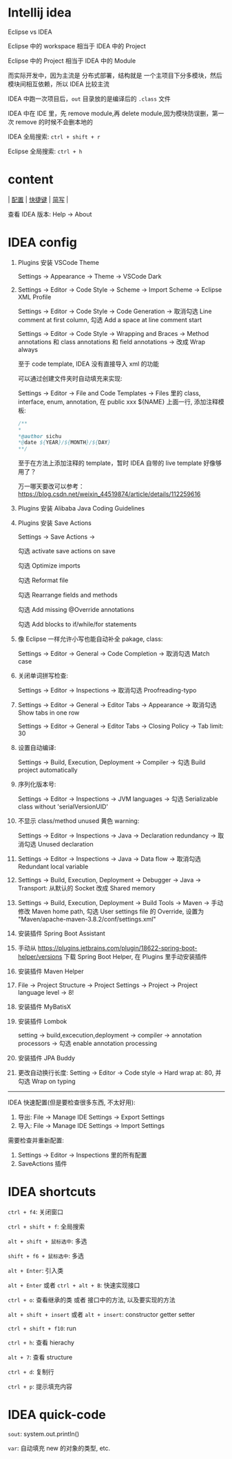 # Intellij idea

Eclipse vs IDEA

Eclipse 中的 workspace 相当于 IDEA 中的 Project

Eclipse 中的 Project 相当于 IDEA 中的 Module

而实际开发中，因为主流是 分布式部署，结构就是 一个主项目下分多模块，然后模块间相互依赖，所以 IDEA 比较主流

IDEA 中跑一次项目后，`out` 目录放的是编译后的 `.class` 文件

IDEA 中在 IDE 里，先 remove module,再 delete module,因为模块防误删，第一次 remove 的时候不会删本地的

IDEA 全局搜索: `ctrl + shift + r`

Eclipse 全局搜索: `ctrl + h`

# content

| [配置](#idea-config) | [快捷键](#idea-shortcuts) | [简写](#idea-quick-code) |

查看 IDEA 版本: Help -> About

# IDEA config

1. Plugins 安装 VSCode Theme

    Settings -> Appearance -> Theme -> VSCode Dark

2. Settings -> Editor -> Code Style -> Scheme -> Import Scheme -> Eclipse XML Profile

    Settings -> Editor -> Code Style -> Code Generation -> 取消勾选 Line comment at first column, 勾选 Add a space at line comment start

    Settings -> Editor -> Code Style -> Wrapping and Braces -> Method annotations 和 class annotations 和 field annotations -> 改成 Wrap always

    至于 code template, IDEA 没有直接导入 xml 的功能

    可以通过创建文件夹时自动填充来实现:

    Settings -> Editor -> File and Code Templates -> Files 里的 class, interface, enum, annotation, 在 public xxx ${NAME} 上面一行, 添加注释模板:

    ```java
    /**
    *
    *@author sichu
    *@date ${YEAR}/${MONTH}/${DAY}
    **/
    ```

    至于在方法上添加注释的 template，暂时 IDEA 自带的 live template 好像够用了？

    万一哪天要改可以参考： https://blog.csdn.net/weixin_44519874/article/details/112259616

3. Plugins 安装 Alibaba Java Coding Guidelines

4. Plugins 安装 Save Actions

    Settings -> Save Actions ->

    勾选 activate save actions on save

    勾选 Optimize imports

    勾选 Reformat file

    勾选 Rearrange fields and methods

    勾选 Add missing @Override annotations

    勾选 Add blocks to if/while/for statements

5. 像 Eclipse 一样允许小写也能自动补全 pakage, class:

    Settings -> Editor -> General -> Code Completion -> 取消勾选 Match case

6. 关闭单词拼写检查:

    Settings -> Editor -> Inspections -> 取消勾选 Proofreading-typo

7. Settings -> Editor -> General -> Editor Tabs -> Appearance -> 取消勾选 Show tabs in one row

    Settings -> Editor -> General -> Editor Tabs -> Closing Policy -> Tab limit: 30

8. 设置自动编译:

    Settings -> Build, Execution, Deployment -> Compiler -> 勾选 Build project automatically

9. 序列化版本号:

    Settings -> Editor -> Inspections -> JVM languages -> 勾选 Serializable class without 'serialVersionUID'

10. 不显示 class/method unused 黄色 warning:

    Settings -> Editor -> Inspections -> Java -> Declaration redundancy -> 取消勾选 Unused declaration

11. Settings -> Editor -> Inspections -> Java -> Data flow -> 取消勾选 Redundant local variable

12. Settings -> Build, Execution, Deployment -> Debugger -> Java -> Transport: 从默认的 Socket 改成 Shared memory

13. Settings -> Build, Execution, Deployment -> Build Tools -> Maven -> 手动修改 Maven home path, 勾选 User settings file 的 Override, 设置为 "Maven/apache-maven-3.8.2/conf/settings.xml"

14. 安装插件 Spring Boot Assistant

15. 手动从 https://plugins.jetbrains.com/plugin/18622-spring-boot-helper/versions 下载 Spring Boot Helper, 在 Plugins 里手动安装插件

16. 安装插件 Maven Helper

17. File -> Project Structure -> Project Settings -> Project -> Project language level -> 8!

18. 安装插件 MyBatisX

19. 安装插件 Lombok

    setting -> build,excecution,deployment -> compiler -> annotation processors -> 勾选 enable annotation processing

20. 安装插件 JPA Buddy

21. 更改自动换行长度: Setting -> Editor -> Code style -> Hard wrap at: 80, 并勾选 Wrap on typing

---

IDEA 快速配置(但是要检查很多东西, 不太好用):

1. 导出: File -> Manage IDE Settings -> Export Settings
2. 导入: File -> Manage IDE Settings -> Import Settings

需要检查并重新配置:

1. Settings -> Editor -> Inspections 里的所有配置
2. SaveActions 插件

# IDEA shortcuts

`ctrl + f4`: 关闭窗口

`ctrl + shift + f`: 全局搜索

`alt + shift + 鼠标选中`: 多选

`shift + f6 + 鼠标选中`: 多选

`alt + Enter`: 引入类

`alt + Enter` 或者 `ctrl + alt + B`: 快速实现接口

`ctrl + o`: 查看继承的类 或者 接口中的方法, 以及要实现的方法

`alt + shift + insert` 或者 `alt + insert`: constructor getter setter

`ctrl + shift + f10`: run

`ctrl + h`: 查看 hierachy

`alt + 7`: 查看 structure

`ctrl + d`: 复制行

`ctrl + p`: 提示填充内容

# IDEA quick-code

`sout`: system.out.println()

`var`: 自动填充 new 的对象的类型, etc.
